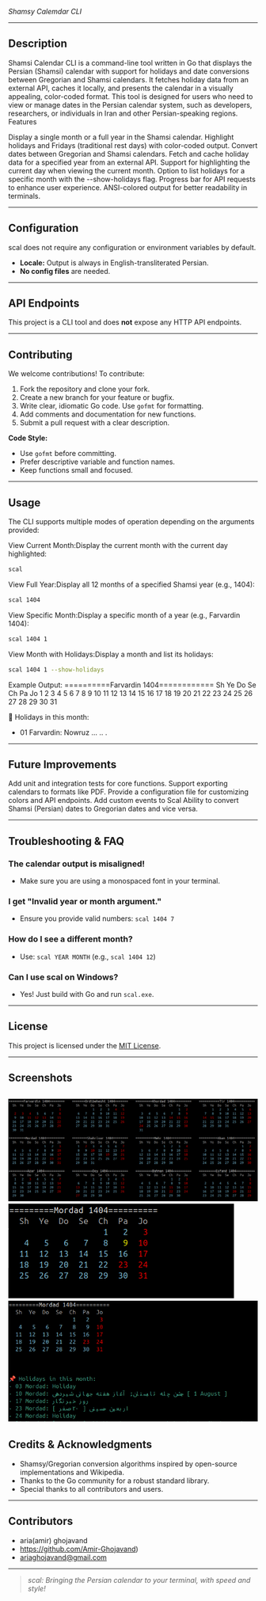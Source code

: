 _Shamsy Calemdar CLI_

---
## Description
Shamsi Calendar CLI is a command-line tool written in Go that displays the Persian (Shamsi) calendar with support for holidays and date conversions between Gregorian and Shamsi calendars. It fetches holiday data from an external API, caches it locally, and presents the calendar in a visually appealing, color-coded format. This tool is designed for users who need to view or manage dates in the Persian calendar system, such as developers, researchers, or individuals in Iran and other Persian-speaking regions.
Features

Display a single month or a full year in the Shamsi calendar.
Highlight holidays and Fridays (traditional rest days) with color-coded output.
Convert dates between Gregorian and Shamsi calendars.
Fetch and cache holiday data for a specified year from an external API.
Support for highlighting the current day when viewing the current month.
Option to list holidays for a specific month with the --show-holidays flag.
Progress bar for API requests to enhance user experience.
ANSI-colored output for better readability in terminals.

---

## Configuration

scal does not require any configuration or environment variables by default.

- **Locale:** Output is always in English-transliterated Persian.
- **No config files** are needed.

---

## API Endpoints

This project is a CLI tool and does **not** expose any HTTP API endpoints.

---

## Contributing

We welcome contributions! To contribute:

1. Fork the repository and clone your fork.
2. Create a new branch for your feature or bugfix.
3. Write clear, idiomatic Go code. Use `gofmt` for formatting.
4. Add comments and documentation for new functions.
5. Submit a pull request with a clear description.

**Code Style:**
- Use `gofmt` before committing.
- Prefer descriptive variable and function names.
- Keep functions small and focused.

---

## Usage
The CLI supports multiple modes of operation depending on the arguments provided:

View Current Month:Display the current month with the current day highlighted:
  ```sh
  scal     
  ```
View Full Year:Display all 12 months of a specified Shamsi year (e.g., 1404):
  ```sh
  scal 1404  
  ```


View Specific Month:Display a specific month of a year (e.g., Farvardin 1404):
  ```sh
  scal 1404 1  
  ```

View Month with Holidays:Display a month and list its holidays:
  ```sh
  scal 1404 1 --show-holidays
  ```

Example Output:
 ==========Farvardin 1404============
   Sh   Ye   Do   Se   Ch   Pa   Jo
    1    2    3    4    5    6    7
    8    9   10   11   12   13   14
   15   16   17   18   19   20   21
   22   23   24   25   26   27   28
   29   30   31


📌 Holidays in this month:
- 01 Farvardin: Nowruz
...
..
.

---

## Future Improvements

Add unit and integration tests for core functions.
Support exporting calendars to formats like PDF.
Provide a configuration file for customizing colors and API endpoints.
Add custom events to Scal
Ability to convert Shamsi (Persian) dates to Gregorian dates and vice versa.


---

## Troubleshooting & FAQ

### The calendar output is misaligned!
- Make sure you are using a monospaced font in your terminal.

### I get "Invalid year or month argument."
- Ensure you provide valid numbers: `scal 1404 7`

### How do I see a different month?
- Use: `scal YEAR MONTH` (e.g., `scal 1404 12`)

### Can I use scal on Windows?
- Yes! Just build with Go and run `scal.exe`.

---

## License

This project is licensed under the [MIT License](LICENSE).

---

## Screenshots

![alt text](image-1.png)
![alt text](image-3.png)
![alt text](image-2.png)
---

## Credits & Acknowledgments

- Shamsy/Gregorian conversion algorithms inspired by open-source implementations and Wikipedia.
- Thanks to the Go community for a robust standard library.
- Special thanks to all contributors and users.

---

## Contributors

- aria(amir) ghojavand
- https://github.com/Amir-Ghojavand)
- ariaghojavand@gmail.com 


---

> _scal: Bringing the Persian calendar to your terminal, with speed and style!_


